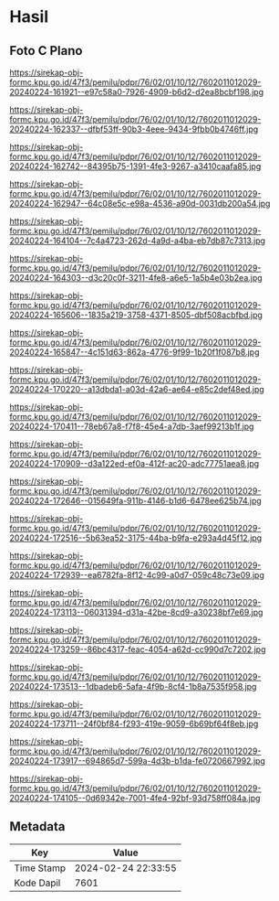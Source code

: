 # Hasil

## Foto C Plano

https://sirekap-obj-formc.kpu.go.id/47f3/pemilu/pdpr/76/02/01/10/12/7602011012029-20240224-161921--e97c58a0-7926-4909-b6d2-d2ea8bcbf198.jpg

https://sirekap-obj-formc.kpu.go.id/47f3/pemilu/pdpr/76/02/01/10/12/7602011012029-20240224-162337--dfbf53ff-90b3-4eee-9434-9fbb0b4746ff.jpg

https://sirekap-obj-formc.kpu.go.id/47f3/pemilu/pdpr/76/02/01/10/12/7602011012029-20240224-162742--84395b75-1391-4fe3-9267-a3410caafa85.jpg

https://sirekap-obj-formc.kpu.go.id/47f3/pemilu/pdpr/76/02/01/10/12/7602011012029-20240224-162947--64c08e5c-e98a-4536-a90d-0031db200a54.jpg

https://sirekap-obj-formc.kpu.go.id/47f3/pemilu/pdpr/76/02/01/10/12/7602011012029-20240224-164104--7c4a4723-262d-4a9d-a4ba-eb7db87c7313.jpg

https://sirekap-obj-formc.kpu.go.id/47f3/pemilu/pdpr/76/02/01/10/12/7602011012029-20240224-164303--d3c20c0f-3211-4fe8-a6e5-1a5b4e03b2ea.jpg

https://sirekap-obj-formc.kpu.go.id/47f3/pemilu/pdpr/76/02/01/10/12/7602011012029-20240224-165606--1835a219-3758-4371-8505-dbf508acbfbd.jpg

https://sirekap-obj-formc.kpu.go.id/47f3/pemilu/pdpr/76/02/01/10/12/7602011012029-20240224-165847--4c151d63-862a-4776-9f99-1b20f1f087b8.jpg

https://sirekap-obj-formc.kpu.go.id/47f3/pemilu/pdpr/76/02/01/10/12/7602011012029-20240224-170220--a13dbda1-a03d-42a6-ae64-e85c2def48ed.jpg

https://sirekap-obj-formc.kpu.go.id/47f3/pemilu/pdpr/76/02/01/10/12/7602011012029-20240224-170411--78eb67a8-f7f8-45e4-a7db-3aef99213b1f.jpg

https://sirekap-obj-formc.kpu.go.id/47f3/pemilu/pdpr/76/02/01/10/12/7602011012029-20240224-170909--d3a122ed-ef0a-412f-ac20-adc77751aea8.jpg

https://sirekap-obj-formc.kpu.go.id/47f3/pemilu/pdpr/76/02/01/10/12/7602011012029-20240224-172646--015649fa-911b-4146-b1d6-6478ee625b74.jpg

https://sirekap-obj-formc.kpu.go.id/47f3/pemilu/pdpr/76/02/01/10/12/7602011012029-20240224-172516--5b63ea52-3175-44ba-b9fa-e293a4d45f12.jpg

https://sirekap-obj-formc.kpu.go.id/47f3/pemilu/pdpr/76/02/01/10/12/7602011012029-20240224-172939--ea6782fa-8f12-4c99-a0d7-059c48c73e09.jpg

https://sirekap-obj-formc.kpu.go.id/47f3/pemilu/pdpr/76/02/01/10/12/7602011012029-20240224-173113--06031394-d31a-42be-8cd9-a30238bf7e69.jpg

https://sirekap-obj-formc.kpu.go.id/47f3/pemilu/pdpr/76/02/01/10/12/7602011012029-20240224-173259--86bc4317-feac-4054-a62d-cc990d7c7202.jpg

https://sirekap-obj-formc.kpu.go.id/47f3/pemilu/pdpr/76/02/01/10/12/7602011012029-20240224-173513--1dbadeb6-5afa-4f9b-8cf4-1b8a7535f958.jpg

https://sirekap-obj-formc.kpu.go.id/47f3/pemilu/pdpr/76/02/01/10/12/7602011012029-20240224-173711--24f0bf84-f293-419e-9059-6b69bf64f8eb.jpg

https://sirekap-obj-formc.kpu.go.id/47f3/pemilu/pdpr/76/02/01/10/12/7602011012029-20240224-173917--694865d7-599a-4d3b-b1da-fe0720667992.jpg

https://sirekap-obj-formc.kpu.go.id/47f3/pemilu/pdpr/76/02/01/10/12/7602011012029-20240224-174105--0d69342e-7001-4fe4-92bf-93d758ff084a.jpg


## Metadata

| Key        | Value               |
| ---------- | ------------------- |
| Time Stamp | 2024-02-24 22:33:55 |
| Kode Dapil | 7601                |



